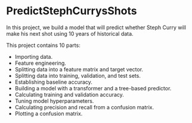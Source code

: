 # PredictStephCurrysShots
In this project, we build a model that will predict whether Steph Curry will make his next shot using 10 years of historical data.

This project contains 10 parts:
- Importing data.
- Feature engineering.
- Splitting data into a feature matrix and target vector.
- Splitting data into training, validation, and test sets.
- Establishing baseline accuracy.
- Building a model with a transformer and a tree-based predictor.
- Calculating training and validation accuracy.
- Tuning model hyperparameters.
- Calculating precision and recall from a confusion matrix.
- Plotting a confusion matrix.

